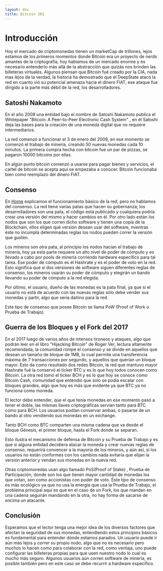 ```yaml
---
layout: doc
title: Bitcoin 101
---
```


# Introducción

Hoy el mercado de criptomonedas tienen un marketCap de trillones, lejos estamos de los primeros momentos donde Bitcoin era un proyecto de nerds amantes de la criptografía, hoy hablamos de un mercado enorme y es necesario entenderlo más allá de la abstracción que quizás nos brinden las billeteras virtuales. Algunos piensan que Bitcoin fué creado por la CIA, nada mas lejos de la verdad, la historia ha demostrado que el DeepState atacó la red en cuanto vió su potencial amenaza hacia el dinero FIAT, ese ataque fue dirigido a la parte más débil de la red, los desarrolladores.

## Satoshi Nakamoto

En el año 2008 una entidad bajo el nombre de Satoshi Nakamoto publica el Whitepaper "Bitcoin: A Peer-to-Peer Electronic Cash System" , en él Satoshi deja las bases para la creación de una moneda digital que no requiere intermediarios.

La red comenzó a funcionar el 3 de enero del 2009, en ese momento se comenzó el trabajo de minería, creando 50 nuevas monedas cada 10 minutos. La primera compra hecha con bitcoin fue un par de pizzas, se pagaron 10000 bitcoins por ellas.

En algún punto bitcoin comenzó a usarse para pagar bienes y servicios, el cartel de bitcoin se acepta aquí se empezaba a conocer. Bitcoin funcionaba bien como reemplazo del dinero FIAT.

## Consenso

En [Home](/index.md) explicamos el funcionamiento básico de la red, pero no hablamos del consenso. La red tiene varias patas que hacen su gobernanza; los desarrolladores son una pata, el código está publicado y cualquiera podría crear una versión del mismo y hacer cambios en él. Por otro lado están los nodos que son los que corren dicho software y tienen una copia de la Blockchain, ellos eligen qué versión desean usar del software, mientras éste no incumpla determinadas reglas los nodos pueden correr la versión que gusten.

Los mineros son otra pata, al principio los nodos hacían el trabajo de minería, hoy ya esta parte requiere un alto nivel de poder de cómputo y es llevado a cabo por pools de minería corriendo hardware específico para tal tarea. Ese poder de cómputo es el Hashrate y es el poder de voto en la red. Esto significa que si dos versiones de software siguen diferentes reglas de consenso, los mineros usarán su poder de cómputo y elegirán un bando llevando su poder de cómputo a la red elegida.

Por último, el usuario, dueño de las monedas es la pata final, ya que si el usuario no está de acuerdo con las nuevas reglas sólo debe vender sus monedas y partir, algo que sería dañino para la red.

Este tipo de consenso que posee Bitcoin se llama PoW (Proof of Work o Prueba de Trabajo).

## Guerra de los Bloques y el Fork del 2017

En el 2017 luego de varios años de intensos tironeos y ataques, algo que podrán leer en el libro "Hijacking Bitcoin" de Roger Ver, lectura altamente recomendada, la comunidad rompe el consenso y se divide en aquellos que desean un tamaño de bloque de 1MB, lo cual permite una transferencia máxima de 7 transacciones por segundo, y aquellos que querian un bloque mayor. Esto da como resultado dos redes Bitcoin, la red que mantuvo mayor Hashrate fué la conservó el ticker BTC y es lo que hoy todos conocen como Bitcoin. La otra red tomó el ticker BCH y es lo que hoy se conoce como Bitcoin Cash, comunidad que entendió que solo se podia escalar con bloques grandes, algo que hoy es más que evidente ya que BTC ya no funciona como moneda.

El lector debe entender, que el que tenía monedas en ese momento pasó a tener el doble, las mismas llaves criptográficas servían tanto para BTC como para BCH. Los usuarios podían conservar ambas, o pasarse de un bando al otro vendiendo sus monedas en un exchange.

Tanto BCH como BTC comparten una misma cadena que va desde el bloque Génesis, el primer bloque, hasta el Fork donde se separan.

Esto ilustra el mecanismo de defensa de Bitcoin y su Prueba de Trabajo y es que si alguna entidad decidiera atacar la moneda y crear nuevas reglas de consenso, requerirá convencer a la mayoría de los mineros, y aún así, si los usuarios no están conformes con los cambios nada evitaría que elijan la versión anterior y vendan sus monedas en la nueva red.

Otras criptomonedas usan algo llamado PoS(Proof of Stake) , Prueba de Participación, donde son los que tienen mayor cantidad de monedas los que votan, son como accionistas con poder de voto. Éste tipo de consenso es más ecológico ya que no usa la energía que usa la Prueba de Trabajo, el problema principal aquí es que en el caso de un Fork, los que mandan en una cadena seguirán mandando en la otra, no hay forma de sacarse de encima un atacante.

## Conclusión

Esperamos que el lector tenga una mejor idea de los diversos factores que afectan la seguridad de sus monedas, entendiendo estos principios básicos es fundamental para entender dónde estamos parados. Un usuario puede ir aún más lejos y correr su propio nodo, algo que no es necesario pero muchos lo hacen como para colaborar con la red, como ventaja, uno puede configurar las billeteras propias para que usen nuestro nodo lo cual es mucho más seguro. Algunos usuarios aún corren software de minería, es posible también pero en este caso se debe recurrir a hardware específico.

<style module>
</style>
